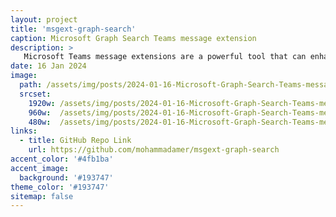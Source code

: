 ```yaml
---
layout: project
title: 'msgext-graph-search'
caption: Microsoft Graph Search Teams message extension
description: >
   Microsoft Teams message extensions are a powerful tool that can enhance the messaging functionality of Teams. With message extensions, users can easily search for and share information through rich cards, capture data, and preview app content right within Teams. One way to take advantage of this functionality is by building a custom Teams message extension app that leverages the Graph Search API.
date: 16 Jan 2024
image: 
  path: /assets/img/posts/2024-01-16-Microsoft-Graph-Search-Teams-message-extension/Microsoft-Graph-Search-Teams-message-extension01.png
  srcset: 
    1920w: /assets/img/posts/2024-01-16-Microsoft-Graph-Search-Teams-message-extension/Microsoft-Graph-Search-Teams-message-extension01.png
    960w:  /assets/img/posts/2024-01-16-Microsoft-Graph-Search-Teams-message-extension/Microsoft-Graph-Search-Teams-message-extension01.png
    480w:  /assets/img/posts/2024-01-16-Microsoft-Graph-Search-Teams-message-extension/Microsoft-Graph-Search-Teams-message-extension01.png
links:
  - title: GitHub Repo Link
    url: https://github.com/mohammadamer/msgext-graph-search
accent_color: '#4fb1ba'
accent_image:
  background: '#193747'
theme_color: '#193747'
sitemap: false
---
```

